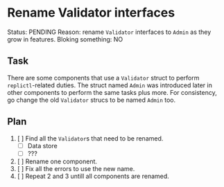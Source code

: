 # Rename Validator interfaces
Status: PENDING
Reason: rename `Validator` interfaces to `Admin` as they grow in features.
Bloking something: NO


## Task
There are some components that use a `Validator` struct to perform `replictl`-related duties.
The struct named `Admin` was introduced later in other components to perform the same tasks plus more.
For consistency, go change the old `Validator` strucs to be named `Admin` too.


## Plan

 1. [ ] Find all the `Validator`s that need to be renamed.
    * [ ] Data store
    * [ ] ???
 2. [ ] Rename one component.
 3. [ ] Fix all the errors to use the new name.
 4. [ ] Repeat 2 and 3 untill all components are renamed.
